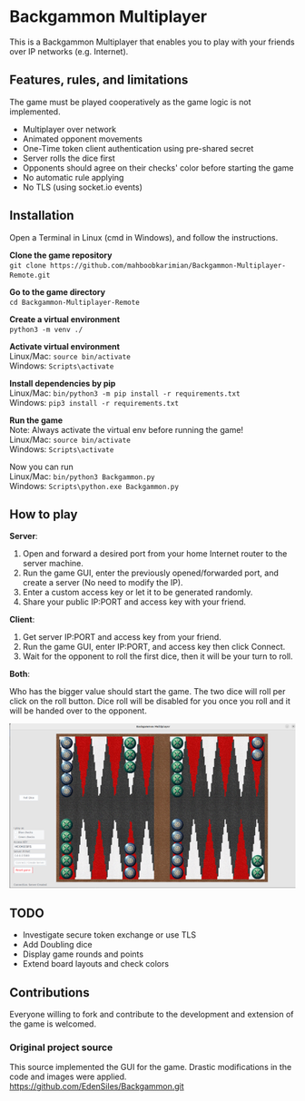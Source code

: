 # Backgammon Multiplayer

This is a Backgammon Multiplayer that enables you to play with your friends over IP networks (e.g. Internet).

## Features, rules, and limitations

The game must be played cooperatively as the game logic is not implemented.
* Multiplayer over network
* Animated opponent movements
* One-Time token client authentication using pre-shared secret
* Server rolls the dice first
* Opponents should agree on their checks' color before starting the game
* No automatic rule applying
* No TLS (using socket.io events)

## Installation

Open a Terminal in Linux (cmd in Windows), and follow the instructions.

**Clone the game repository** </br>
`git clone https://github.com/mahboobkarimian/Backgammon-Multiplayer-Remote.git`

**Go to the game directory** </br>
`cd Backgammon-Multiplayer-Remote`

**Create a virtual environment** </br>
`python3 -m venv ./`

**Activate virtual environment** </br>
Linux/Mac: `source bin/activate` </br>
Windows: `Scripts\activate`

**Install dependencies by pip** </br>
Linux/Mac: `bin/python3 -m pip install -r requirements.txt` </br>
Windows: `pip3 install -r requirements.txt`

**Run the game** </br>
Note: Always activate the virtual env before running the game! </br>
Linux/Mac: `source bin/activate` </br>
Windows: `Scripts\activate`

Now you can run </br>
Linux/Mac: `bin/python3 Backgammon.py` </br>
Windows: `Scripts\python.exe Backgammon.py`

## How to play

**Server**:

1. Open and forward a desired port from your home Internet router to the server machine.
2. Run the game GUI, enter the previously opened/forwarded port, and create a server (No need to modify the IP).
3. Enter a custom access key or let it to be generated randomly.
4. Share your public IP:PORT and access key with your friend.


**Client**:

1. Get server IP:PORT and access key from your friend.
2. Run the game GUI, enter IP:PORT, and access key then click Connect.
3. Wait for the opponent to roll the first dice, then it will be your turn to roll.

**Both**:

Who has the bigger value should start the game. The two dice will roll per click on the roll button. Dice roll will be disabled for you once you roll and it will be handed over to the opponent.

![Screenshot from Backgammon multiplayer](./Screenshot.png) 

## TODO
* Investigate secure token exchange or use TLS
* Add Doubling dice
* Display game rounds and points
* Extend board layouts and check colors

## Contributions

Everyone willing to fork and contribute to the development and extension of the game is welcomed.

### Original project source

This source implemented the GUI for the game. Drastic modifications in the code and images were applied.
https://github.com/EdenSiles/Backgammon.git